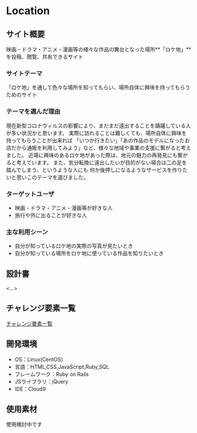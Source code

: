 # Location

## サイト概要
映画・ドラマ・アニメ・漫画等の様々な作品の舞台となった場所**「ロケ地」**を投稿、閲覧、共有できるサイト

### サイトテーマ
「ロケ地」を通して色々な場所を知ってもらい、場所自体に興味を持ってもらうためのサイト

### テーマを選んだ理由
現在新型コロナウィルスの影響により、まだまだ遠出することを躊躇している人が多い状況かと思います。
実際に訪れることは難しくても、場所自体に興味を持ってもらうことが出来れば
「いつか行きたい」「あの作品のモデルになったお店だから通販を利用してみよう」など、様々な地域や事業の支援に繋がると考えました。
近場に興味のあるロケ地があった際は、地元の魅力の再発見にも繋がると考えています。
また、気分転換に遠出したいが目的がない場合は二の足を踏んでしまう、というような人にも
何か後押しになるようなサービスを作りたいと思いこのテーマを選びました。

### ターゲットユーザ
- 映画・ドラマ・アニメ・漫画等が好きな人
- 旅行や外に出ることが好きな人

### 主な利用シーン
- 自分が知っているロケ地の実際の写真が見たいとき
- 自分が知っている場所をロケ地に使っている作品を知りたいとき

## 設計書
<...>

## チャレンジ要素一覧
[チャレンジ要素一覧](<https://docs.google.com/spreadsheets/d/1E4Quehglf9PxM1XTE-ft2X5-hJ5dmoJhsI-UJlgzVmY/edit#gid=0>)

## 開発環境
- OS：Linux(CentOS)
- 言語：HTML,CSS,JavaScript,Ruby,SQL
- フレームワーク：Ruby on Rails
- JSライブラリ：jQuery
- IDE：Cloud9

## 使用素材
使用検討中です
